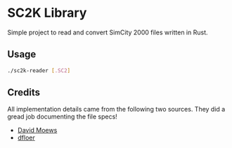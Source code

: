 # SC2K Library
Simple project to read and convert SimCity 2000 files written in Rust.

## Usage
```bash
./sc2k-reader [.SC2]
```

## Credits
All implementation details came from the following two sources. They did a gread job documenting the file specs!

- [David Moews](https://djm.cc/simcity-2000-info.txt)
- [dfloer](https://github.com/dfloer/SC2k-docs/tree/master)